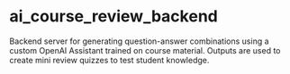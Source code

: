 # ai_course_review_backend
Backend server for generating question-answer combinations using a custom OpenAI Assistant trained on course material. Outputs are used to create mini review quizzes to test student knowledge.
